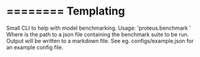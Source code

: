 ========
Templating
========

Small CLI to help with model benchmarking.
Usage: 'proteus.benchmark <file>'
Where <file> is the path to a json file containing the benchmark suite to be run.  Output will be written to a markdown file.
See eg. configs/example.json for an example config file.